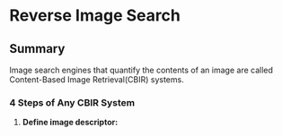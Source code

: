# Reverse Image Search

## Summary

Image search engines that quantify the contents of an image are called Content-Based Image Retrieval(CBIR) systems. 

### 4 Steps of Any CBIR System

1. **Define image descriptor:**